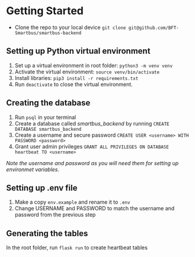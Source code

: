 # Getting Started

- Clone the repo to your local device `git clone git@github.com/BFT-Smartbus/smartbus-backend`

## Setting up Python virtual environment

1. Set up a virtual environment in root folder: `python3 -m venv venv`
2. Activate the virtual environment: `source venv/bin/activate`
3. Install libraries: `pip3 install -r requirements.txt`
4. Run `deactivate` to close the virtual environment.

## Creating the database

1. Run `psql` in your terminal
2. Create a database called _smartbus_backend_ by running `CREATE DATABASE smartbus_backend`
3. Create a username and secure password `CREATE USER <username> WITH PASSWORD <password>`
4. Grant user admin privileges `GRANT ALL PRIVILEGES ON DATABASE heartbeat TO <username>`

_Note the username and password as you will need them for setting up environmet variables_.

## Setting up .env file

1. Make a copy `env.example` and rename it to `.env`
2. Change USERNAME and PASSWORD to match the username and password from the previous step

## Generating the tables

In the root folder, run `flask run` to create heartbeat tables
